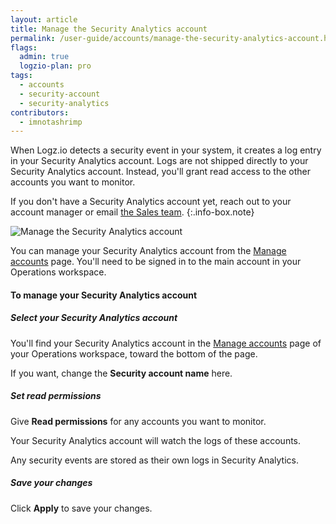 ```yaml
---
layout: article
title: Manage the Security Analytics account
permalink: /user-guide/accounts/manage-the-security-analytics-account.html
flags:
  admin: true
  logzio-plan: pro
tags:
  - accounts
  - security-account
  - security-analytics
contributors:
  - imnotashrimp
---
```


When Logz.io detects a security event in your system,
it creates a log entry in your Security Analytics account.
Logs are not shipped directly to your Security Analytics account.
Instead, you'll grant read access to the other accounts you want to monitor.

If you don't have a Security Analytics account yet,
reach out to your account manager or email [the Sales team](mailto:sales@logz.io).
{:.info-box.note}

![Manage the Security Analytics account](https://dytvr9ot2sszz.cloudfront.net/logz-docs/accounts/manage-security-account.png)

You can manage your Security Analytics account
from the [Manage accounts](https://app.logz.io/#/dashboard/settings/manage-accounts) page.
You'll need to be signed in to the main account in your Operations workspace.

#### To manage your Security Analytics account

<div class="tasklist">

##### Select your Security Analytics account

You'll find your Security Analytics account
in the [Manage accounts](https://app.logz.io/#/dashboard/settings/manage-accounts) page
of your Operations workspace,
toward the bottom of the page.

If you want, change the **Security account name** here.

##### Set read permissions

Give **Read permissions** for any accounts you want to monitor.

Your Security Analytics account will watch the logs of these accounts.

Any security events are stored as their own logs in Security Analytics.

##### Save your changes

Click **Apply** to save your changes.

</div>
